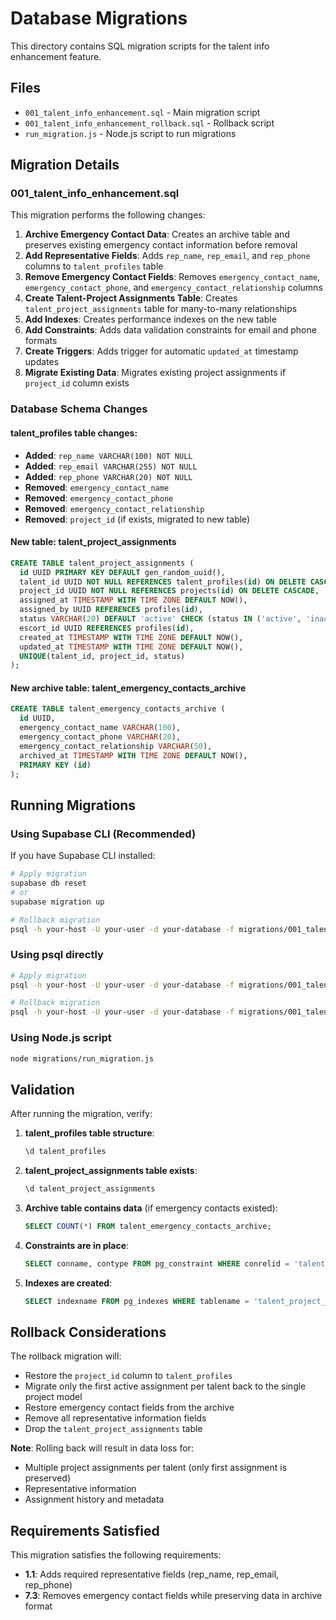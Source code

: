 # Database Migrations

This directory contains SQL migration scripts for the talent info enhancement feature.

## Files

- `001_talent_info_enhancement.sql` - Main migration script
- `001_talent_info_enhancement_rollback.sql` - Rollback script
- `run_migration.js` - Node.js script to run migrations

## Migration Details

### 001_talent_info_enhancement.sql

This migration performs the following changes:

1. **Archive Emergency Contact Data**: Creates an archive table and preserves existing emergency contact information before removal
2. **Add Representative Fields**: Adds `rep_name`, `rep_email`, and `rep_phone` columns to `talent_profiles` table
3. **Remove Emergency Contact Fields**: Removes `emergency_contact_name`, `emergency_contact_phone`, and `emergency_contact_relationship` columns
4. **Create Talent-Project Assignments Table**: Creates `talent_project_assignments` table for many-to-many relationships
5. **Add Indexes**: Creates performance indexes on the new table
6. **Add Constraints**: Adds data validation constraints for email and phone formats
7. **Create Triggers**: Adds trigger for automatic `updated_at` timestamp updates
8. **Migrate Existing Data**: Migrates existing project assignments if `project_id` column exists

### Database Schema Changes

#### talent_profiles table changes:
- **Added**: `rep_name VARCHAR(100) NOT NULL`
- **Added**: `rep_email VARCHAR(255) NOT NULL`
- **Added**: `rep_phone VARCHAR(20) NOT NULL`
- **Removed**: `emergency_contact_name`
- **Removed**: `emergency_contact_phone`
- **Removed**: `emergency_contact_relationship`
- **Removed**: `project_id` (if exists, migrated to new table)

#### New table: talent_project_assignments
```sql
CREATE TABLE talent_project_assignments (
  id UUID PRIMARY KEY DEFAULT gen_random_uuid(),
  talent_id UUID NOT NULL REFERENCES talent_profiles(id) ON DELETE CASCADE,
  project_id UUID NOT NULL REFERENCES projects(id) ON DELETE CASCADE,
  assigned_at TIMESTAMP WITH TIME ZONE DEFAULT NOW(),
  assigned_by UUID REFERENCES profiles(id),
  status VARCHAR(20) DEFAULT 'active' CHECK (status IN ('active', 'inactive', 'completed')),
  escort_id UUID REFERENCES profiles(id),
  created_at TIMESTAMP WITH TIME ZONE DEFAULT NOW(),
  updated_at TIMESTAMP WITH TIME ZONE DEFAULT NOW(),
  UNIQUE(talent_id, project_id, status)
);
```

#### New archive table: talent_emergency_contacts_archive
```sql
CREATE TABLE talent_emergency_contacts_archive (
  id UUID,
  emergency_contact_name VARCHAR(100),
  emergency_contact_phone VARCHAR(20),
  emergency_contact_relationship VARCHAR(50),
  archived_at TIMESTAMP WITH TIME ZONE DEFAULT NOW(),
  PRIMARY KEY (id)
);
```

## Running Migrations

### Using Supabase CLI (Recommended)
If you have Supabase CLI installed:

```bash
# Apply migration
supabase db reset
# or
supabase migration up

# Rollback migration
psql -h your-host -U your-user -d your-database -f migrations/001_talent_info_enhancement_rollback.sql
```

### Using psql directly
```bash
# Apply migration
psql -h your-host -U your-user -d your-database -f migrations/001_talent_info_enhancement.sql

# Rollback migration
psql -h your-host -U your-user -d your-database -f migrations/001_talent_info_enhancement_rollback.sql
```

### Using Node.js script
```bash
node migrations/run_migration.js
```

## Validation

After running the migration, verify:

1. **talent_profiles table structure**:
   ```sql
   \d talent_profiles
   ```

2. **talent_project_assignments table exists**:
   ```sql
   \d talent_project_assignments
   ```

3. **Archive table contains data** (if emergency contacts existed):
   ```sql
   SELECT COUNT(*) FROM talent_emergency_contacts_archive;
   ```

4. **Constraints are in place**:
   ```sql
   SELECT conname, contype FROM pg_constraint WHERE conrelid = 'talent_profiles'::regclass;
   ```

5. **Indexes are created**:
   ```sql
   SELECT indexname FROM pg_indexes WHERE tablename = 'talent_project_assignments';
   ```

## Rollback Considerations

The rollback migration will:
- Restore the `project_id` column to `talent_profiles`
- Migrate only the first active assignment per talent back to the single project model
- Restore emergency contact fields from the archive
- Remove all representative information fields
- Drop the `talent_project_assignments` table

**Note**: Rolling back will result in data loss for:
- Multiple project assignments per talent (only first assignment is preserved)
- Representative information
- Assignment history and metadata

## Requirements Satisfied

This migration satisfies the following requirements:
- **1.1**: Adds required representative fields (rep_name, rep_email, rep_phone)
- **7.3**: Removes emergency contact fields while preserving data in archive format